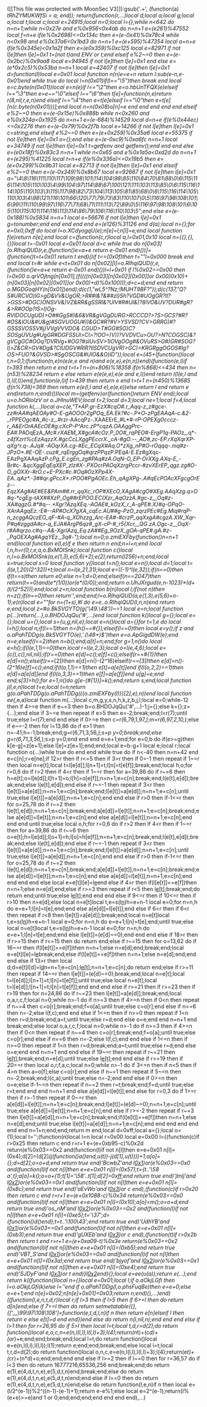 ([[This file was protected with MoonSec V3]]):gsub('.+', (function(a) _tRhZYMUKWfSi = a; end)); return(function(r,...)local d;local a;local g;local o;local t;local c;local e=24915;local n=0;local l={};while n<642 do n=n+1;while n<0x27e and e%0x956<0x4ab do n=n+1 e=(e*261)%47552 local f=n+e if(e%0x2698)<=0x134c then e=(e-0x41)%0x78c4 while n<0x98 and e%0x37a6<0x1bd3 do n=n+1 e=(e+595)%47354 local a=n+e if(e%0x345e)<0x1a2f then e=(e*0x359)%0xc125 local e=82971 if not l[e]then l[e]=0x1 t=(not t)and _ENV or t;end elseif e%2~=0 then e=(e-0x2bc)%0x9aa8 local e=94945 if not l[e]then l[e]=0x1 end else e=(e*0x2c5)%0x53ba n=n+1 local e=42407 if not l[e]then l[e]=0x1 d=function(l)local e=0x01 local function n(n)e=e+n return l:sub(e-n,e-0x01)end while true do local l=n(0x01)if(l=="\5")then break end local e=c.byte(n(0x01))local e=n(e)if l=="\2"then e=o.hbUnTFQX(e)elseif l=="\3"then e=e~="\0"elseif l=="\6"then t[e]=function(n,e)return r(8,nil,r,e,n)end elseif l=="\4"then e=t[e]elseif l=="\0"then e=t[e][n(c.byte(n(0x01)))];end local n=n(0x08)o[n]=e end end end end end elseif e%2~=0 then e=(e-0x15e)%0x888b while n<0x260 and e%0x324a<0x1925 do n=n+1 e=(e-684)%14529 local d=n+e if(e%0x44ec)<=0x2276 then e=(e-0x79)%0x2f7b local e=14266 if not l[e]then l[e]=0x1 c=string;end elseif e%2~=0 then e=(e+0x259)%0x35a6 local e=55375 if not l[e]then l[e]=0x1 o={};end else e=(e-0xc9)%0xa6fc n=n+1 local e=34749 if not l[e]then l[e]=0x1 t=getfenv and getfenv();end end end else e=(e*0x18f)%0x83c3 n=n+1 while n<0x65 and e%0x1a5a<0xd2d do n=n+1 e=(e*295)%41225 local t=n+e if(e%0x336a)<=0x19b5 then e=(e+0x299)%0x9b31 local e=82713 if not l[e]then l[e]=0x1 end elseif e%2~=0 then e=(e-0x349)%0x8b67 local e=92667 if not l[e]then l[e]=0x1 a="\4\8\116\111\110\117\109\98\101\114\104\98\85\110\84\70\81\88\0\6\115\116\114\105\110\103\4\99\104\97\114\88\67\100\121\111\103\113\85\0\6\115\116\114\105\110\103\3\115\117\98\82\73\104\113\105\81\85\68\0\6\115\116\114\105\110\103\4\98\121\116\101\66\120\77\79\73\83\110\107\0\5\116\97\98\108\101\6\99\111\110\99\97\116\77\71\68\71\111\113\72\89\0\5\116\97\98\108\101\6\105\110\115\101\114\116\113\114\86\79\106\116\110\103\5";end else e=(e-0x188)%0x5834 n=n+1 local e=56676 if not l[e]then l[e]=0x1 g=tonumber;end end end end end e=(e*126)%31126 end d(a);local n={};for e=0x0,0xff do local l=o.XCdyogqU(e);n[e]=l;n[l]=e;end local function f(e)return n[e];end local c=(function(c,r)local a,l=0x01,0x10 local n={{},{},{}}local t=-0x01 local e=0x01 local d=c while true do n[0x03][o.RIhqiQUD(r,e,(function()e=a+e return e-0x01 end)())]=(function()t=t+0x01 return t end)()if t==(0x0f)then t=""l=0x000 break end end local t=#r while e<t+0x01 do n[0x02][l]=o.RIhqiQUD(r,e,(function()e=a+e return e-0x01 end)())l=l+0x01 if l%0x02==0x00 then l=0x00 o.qrVOjtng(n[0x01],(f((((n[0x03][n[0x02][0x00]]or 0x00)*0x10)+(n[0x03][n[0x02][0x01]]or 0x00)+d)%0x100)));d=c+d;end end return o.MGDGoqHY(n[0x01])end);d(c(1,"wL5^?N*z;!MUHT9BF?"));d(c(137,"Q?S#URCVO)lG>gD&VV&UgOR;>R##l&?&##zl)Sh?VGD#UOgGR?ll?>GSS>#DGC)ONSVV&)VZ&RR&gSSRl&?UlV#R#Ul&)?8lVO&UV?DUR#gR?&>R#OOp?lS>l)Og-RVlDOCUgUD)>O##GgS#)&6&VR&gVGgDURG>RCCCD?>?S>GCS?#R?#OS&lOU&#U&g)#SGVUOGU#))&GC#R?#V>YSVSD?CV>GRRG)#?GSSSVOSSV#j}VVgVVVDO& CGUD>T#GG#SO)C?SOSgUVUg#UgGR#DGFSSUl>Cl>?!OO=)V))?VVDVCu>OU?>N?COGSC)&?gVCgGC#OOq?DVRVg+#OG?#slUvSV>1lOVgOO*g#&OVuRS>G#)GR#SOG?l)>Z&CR>GV#Dg&?ClUDGV#RlR?llSDVCUgVR)>GC)>KRGRggOGOS#lg?OS>FUO?&GVSD>#SgOSCG&#UlO&&O)lD"));local e=(45+(function()local t,n=0,1;(function(n,e)n(e(e,e and n)and e(e,e),e(n,n))end)(function(e,l)if t>393 then return e end t=t+1 n=(n+806)%18358 if(n%868)<=434 then n=(n*53)%28234 return e else return e(e(e,e),e(e and e,l))end return l(l(e,l and l),l(l,l))end,function(e,l)if t>439 then return e end t=t+1 n=(n*450)%13685 if(n%738)<369 then return e(e(l,l and e),e(e,e))else return l end return e end)return n;end)())local m=(getfenv)or(function()return _ENV end);local u=o.hORioIzV or o.JHlnuWEV;local t=2;local d=3;local ne=1;local f=4;local function k(_,...)local a=c(e,"T*AP_.gr-EzX#cqO#.r_Aqq-z_z#*gce-zz#rAA#qAEOAy#O-E-gAOOOr2gP*Oq_EA.Ek?#c-.P*O-zPgEAAqA-c.&*2-_rPPEO*gc_#A_#c-z_.#rzr-AAcqPz-.XAAEErE_#L*#-r*P-OPEXg0cccz-r_A&ErOrAAEcOE#g.cXcP-*_P^Arc.zP*cqzA.OAAggPrc-EA_#.PAOqEzA_*Mc#.rXAEM_X#gcA#cOz.P_0O#_rqPEO#-ErgP1q-PAO*z_.q*-*z4fXzrt%*cEzAqzzX.#*gcCcLXggP*EccrX._cA-#*gO.--_AO#,zc-EP.rXqXqrXP-qXg^r**.q*_-.AJq#.-_AOqrXA.c*g-#Ec_ECqX#Aq*.O*zXg_nP#O-rOqqq-.mq#z-JPzO_*.#E-O_*E-.cuz#_rqErggOq#qrzPPq*zP.P*EqA-E.Ez#gX*qc-EAzPgXAAqAzP.c*Pg_E.cgEn_zg#PAq#zA.OqN-O_EP-OrXXg.AXq-E_*-Br#c-.&*qcXggEqEqXEP_zlz#X-.PXOcrPAOqXzrgP*ccr-#_zv*XErEP_qgz*.z*g#O-O_gOXXr-#_rO.c+E-PXc_#c.#Oq#OzXPp4*X-EA..qAz*.-3##qr.gPccX*.rP*OO#PgAOEc.Eh_qAgXPg-.A#qEcPOAcXFgcg*OrEz--_EqzXAg#AE#EE&PAm##.rr_qq*Xc_rOP#XEcO,XAgA*#cgO#XEg.AAqXzg.q>O#q-*cgEg_-tAX##XzP_O*g##rEPOO*.EC(Xzr_AqOzzA.#*gc*-z__Oq#z-XA#qgzG.#*_#q--._**Xgr?AzqXEq.-*AOAE#_kOzX_r_A-qPE#.X*}#q-OPqO-XArAAgq*Ez.-*E#--AP#OcX7gXA_cqEc.AU##g-*PzO_zqrzPEc#Eg.Miq#_rqP-n_zcggAQczEO_qF-#A-q_XOhzzg_Arc-EA_#*-#crzP_qqXxgA*#cgzA.XW_Xqr-P#q#zggdA#cr-q_EJA#ArgP6qz#_gX*-cP-#_r5{Xcr__QG.zA.O*gc*-z__OqX-r#A#qrzo.c*_#q--_A&-XgrlAzq_Eq.z*A##Eg_9OzX_gOA-qPE#.gA.#z-_PqOEXAg#AgqYEz._3q#-");local n=0;o.zmiEXFby(function()n=n+1 end)local function e(l,e)if e then return n end;n=l+n;end local l,n,h=r(0,r,e,a,o.BxMOISnk);local function c()local n,l=o.BxMOISnk(a,e(1,3),e(5,6)+2);e(2);return(l*256)+n;end;local s=true;local s=0 local function y()local t=n();local e=n();local d=1;local t=(l(e,1,20)*(2^32))+t;local n=l(e,21,31);local e=((-1)^l(e,32));if(n==0)then if(t==s)then return e*0;else n=1;d=0;end;elseif(n==2047)then return(t==0)and(e*(1/0))or(e*(0/0));end;return o.UhJXrgud(e,n-1023)*(d+(t/(2^52)));end;local z=n;local function b(n)local l;if(not n)then n=z();if(n==0)then return'';end;end;l=o.RIhqiQUD(a,e(1,3),e(5,6)+n-1);e(n)local e=""for n=(1+s),#l do e=e..o.RIhqiQUD(l,n,n)end return e;end;local z=#o.BkSVGYTO(g('\49.\48'))~=1 local e=n;local function p(...)return{...},o.BHDOJqQu('#',...)end local function k()local g={};local e={};local u={};local s={u,g,nil,e};local e=n()local a={}for t=1,e do local l=h();local n;if(l==1)then n=(h()~=#{});elseif(l==0)then local e=y();if z and o.aPahTDDg(o.BkSVGYTO(e),'.(\48+)$')then e=o.ApGigdDW(e);end n=e;elseif(l==2)then n=b();end;a[t]=n;end;for g=1,n()do local e=h();if(l(e,1,1)==0)then local r=l(e,2,3);local o=l(e,4,6);local e={c(),c(),nil,nil};if(r==0)then e[d]=c();e[f]=c();elseif(r==#{1})then e[d]=n();elseif(r==_[2])then e[d]=n()-(2^16)elseif(r==_[3])then e[d]=n()-(2^16)e[f]=c();end;if(l(o,1,1)==1)then e[t]=a[e[t]]end if(l(o,2,2)==1)then e[d]=a[e[d]]end if(l(o,3,3)==1)then e[f]=a[e[f]]end u[g]=e;end end;s[3]=h();for e=1,n()do g[e-(#{1})]=k();end;return s;end;local function j(l,e,n)local t=e;local t=n;return g(o.aPahTDDg(o.aPahTDDg(({o.zmiEXFby(l)})[2],e),n))end local function ee(_,e,a)local function m(...)local c,m,g,y,s,n,h,k,z,b,j,l;local e=0;while-1<e do if e>2 then if 4>=e then if e~=3 then b=o.BHDOJqQu('#',...)-1;j={};else k={};z={...};end else if 3~=e then repeat if e>5 then e=-2;break;end;l=r(7);until true;else l=r(7);end end else if 0>=e then c=r(6,79,1,97,_);m=r(6,97,2,10,_);else if e~=-2 then for l=13,86 do if e>1 then n=-41;h=-1;break;end;g=r(6,71,3,56,_);s=p y=0;break;end;else g=r(6,71,3,56,_);s=p y=0;end end end e=e+1;end;for e=0,b do if(e>=g)then k[e-g]=z[e+1];else l[e]=z[e+1];end;end;local e=b-g+1 local e;local r;local function o(...)while true do end end while true do if n<-40 then n=n+42 end e=c[n];r=e[ne];if 12>r then if r<=5 then if 3>r then if 0<r then if r>=-1 then repeat if 1~=r then local n=e[t];local t=l[e[d]];l[n+1]=t;l[n]=t[e[f]];break;end;local h,o;for r=0,6 do if r>2 then if 4<r then if 1~=r then for a=39,86 do if r~=6 then h=e[t];o=l[e[d]];l[h+1]=o;l[h]=o[e[f]];n=n+1;e=c[n];break;end;l(e[t],e[d]);break;end;else l(e[t],e[d]);end else if r~=-1 then repeat if 3<r then l[e[t]]=a[e[d]];n=n+1;e=c[n];break;end;l[e[t]]=a[e[d]];n=n+1;e=c[n];until true;else l[e[t]]=a[e[d]];n=n+1;e=c[n];end end else if r>0 then if-1<=r then for o=25,78 do if r~=2 then l(e[t],e[d]);n=n+1;e=c[n];break;end;a[e[d]]=l[e[t]];n=n+1;e=c[n];break;end;else a[e[d]]=l[e[t]];n=n+1;e=c[n];end else a[e[d]]=l[e[t]];n=n+1;e=c[n];end end end until true;else local o,h;for r=0,6 do if r>2 then if 4<r then if 1~=r then for a=39,86 do if r~=6 then o=e[t];h=l[e[d]];l[o+1]=h;l[o]=h[e[f]];n=n+1;e=c[n];break;end;l(e[t],e[d]);break;end;else l(e[t],e[d]);end else if r~=-1 then repeat if 3<r then l[e[t]]=a[e[d]];n=n+1;e=c[n];break;end;l[e[t]]=a[e[d]];n=n+1;e=c[n];until true;else l[e[t]]=a[e[d]];n=n+1;e=c[n];end end else if r>0 then if-1<=r then for o=25,78 do if r~=2 then l(e[t],e[d]);n=n+1;e=c[n];break;end;a[e[d]]=l[e[t]];n=n+1;e=c[n];break;end;else a[e[d]]=l[e[t]];n=n+1;e=c[n];end else a[e[d]]=l[e[t]];n=n+1;e=c[n];end end end end else local e=e[t]l[e]=l[e](u(l,e+1,h))end else if 4>r then if(l[e[t]]==e[f])then n=n+1;else n=e[d];end;else if r>=3 then repeat if r<5 then l[e[t]]();break;end;do return end;until true;else l[e[t]]();end end end else if 9<=r then if 10<=r then if r>10 then n=e[d];else local n=e[t]local t,e=s(l[n](u(l,n+1,e[d])))h=e+n-1 local e=0;for n=n,h do e=e+1;l[n]=t[e];end;end else a[e[d]]=l[e[t]];end else if 6<r then if 6<r then repeat if r<8 then l[e[t]]=a[e[d]];break;end;local n=e[t]local t,e=s(l[n](u(l,n+1,e[d])))h=e+n-1 local e=0;for n=n,h do e=e+1;l[n]=t[e];end;until true;else local n=e[t]local t,e=s(l[n](u(l,n+1,e[d])))h=e+n-1 local e=0;for n=n,h do e=e+1;l[n]=t[e];end;end else l[e[t]]=(e[d]~=0);end end end else if 18>r then if r>=15 then if r<=15 then do return end;else if r~=15 then for o=13,62 do if 16~=r then if(l[e[t]]==e[f])then n=n+1;else n=e[d];end;break;end;local e=e[t]l[e]=l[e](u(l,e+1,h))break;end;else if(l[e[t]]==e[f])then n=n+1;else n=e[d];end;end end else if 13>r then local d;d=e[t]l[d]=l[d](u(l,d+1,h))n=n+1;e=c[n];l[e[t]]();n=n+1;e=c[n];do return end;else if r>=11 then repeat if 14~=r then l[e[t]]=(e[d]~=0);break;end;local n=e[t];local t=l[e[d]];l[n+1]=t;l[n]=t[e[f]];until true;else local n=e[t];local t=l[e[d]];l[n+1]=t;l[n]=t[e[f]];end end end else if r>=21 then if r>=23 then if r>19 then for n=24,86 do if r~=23 then l[e[t]]=a[e[d]];break;end;local o,a,r,c,f;local n=0;while n>-1 do if n>=3 then if 4>=n then if 0<n then repeat if n~=4 then c=o[r];break;end;f=o[a];until true;else c=o[r];end else if n==6 then n=-2;else l(f,c);end end else if 1<=n then if n>=0 then repeat if 1<n then r=d;break;end;a=t;until true;else r=d;end else o=e;end end n=n+1 end break;end;else local o,a,r,c,f;local n=0;while n>-1 do if n>=3 then if 4>=n then if 0<n then repeat if n~=4 then c=o[r];break;end;f=o[a];until true;else c=o[r];end else if n==6 then n=-2;else l(f,c);end end else if 1<=n then if n>=0 then repeat if 1<n then r=d;break;end;a=t;until true;else r=d;end else o=e;end end n=n+1 end end else if 19~=r then repeat if r~=21 then l[e[t]]();break;end;n=e[d];until true;else l[e[t]]();end end else if r>=19 then if 20==r then local o,r,f,a,c;local n=0;while n>-1 do if 3<=n then if n<5 then if 4>n then a=o[f];else c=o[r];end else if n~=1 then repeat if 5~=n then n=-2;break;end;l(c,a);until true;else n=-2;end end else if 0>=n then o=e;else if-1~=n then repeat if n~=2 then r=t;break;end;f=d;until true;else r=t;end end end n=n+1 end else a[e[d]]=l[e[t]];end else for r=0,3 do if 1>=r then if r>-1 then repeat if 0~=r then a[e[d]]=l[e[t]];n=n+1;e=c[n];break;end;l[e[t]]=(e[d]~=0);n=n+1;e=c[n];until true;else a[e[d]]=l[e[t]];n=n+1;e=c[n];end else if r>=-2 then repeat if r~=3 then l[e[t]]=a[e[d]];n=n+1;e=c[n];break;end;if(l[e[t]]==e[f])then n=n+1;else n=e[d];end;until true;else l[e[t]]=a[e[d]];n=n+1;e=c[n];end end end end end end end n=1+n;end;end;return m end;local d=0xff;local a={};local o=(1);local t='';(function(n)local l=n local r=0x00 local e=0x00 l={(function(c)if r>0x25 then return c end r=r+1 e=(e+0xb95-c)%0x2d return(e%0x03==0x2 and(function(l)if not n[l]then e=e+0x01 n[l]=(0x4);d[2]=(d[2]*(j(function()a()end,u(t))-j(d[1],u(t))))+1;a[o]={};d=d[2];o=o+d;end return true end)'BcwbZ'and l[0x1](0x69+c))or(e%0x03==0x0 and(function(l)if not n[l]then e=e+0x01 n[l]=(0x57);t={t..'\58 a',t};a[o]=k();o=o+(1);t[1]='\58'..t[1];d[2]=0xff;end return true end)'jtnlj'and l[0x2](c+0x39e))or(e%0x03==0x1 and(function(l)if not n[l]then e=e+0x01 n[l]=(0x8c);end return true end)'aEvWo'and l[0x3](c+0x3e1))or c end),(function(c)if r>0x20 then return c end r=r+1 e=(e+0x1088-c)%0x34 return(e%0x03==0x0 and(function(l)if not n[l]then e=e+0x01 n[l]=(0x10);a[o]=m();o=o+d;end return true end)'os_nM'and l[0x2](0x134+c))or(e%0x03==0x2 and(function(l)if not n[l]then e=e+0x01 n[l]=(0xe5);t='\37';d={function()d()end};t=t..'\100\43';end return true end)'UdhYB'and l[0x1](c+0x76))or(e%0x03==0x1 and(function(l)if not n[l]then e=e+0x01 n[l]=(0xb3);end return true end)'gUXEb'and l[0x3](c+0x2eb))or c end),(function(t)if r>0x2b then return t end r=r+1 e=(e+0xa09-t)%0x3e return(e%0x03==0x2 and(function(l)if not n[l]then e=e+0x01 n[l]=(0xb5);end return true end)'VBT_S'and l[0x1](0x345+t))or(e%0x03==0x0 and(function(l)if not n[l]then e=e+0x01 n[l]=(0x3a);end return true end)'bjyof'and l[0x2](t+0x7a))or(e%0x03==0x1 and(function(l)if not n[l]then e=e+0x01 n[l]=(0xe4);end return true end)'SJDyF'and l[0x3](t+0x17e))or t end)}l[0x2](0x22ce)end){};local e=ee(u(a));return e(...);end return k((function()local n={}local e=0x01;local l;if o.aOkjLGfi then l=o.aOkjLGfi(k)else l=''end if o.aPahTDDg(l,o.phsFuqBe)then e=e+0;else e=e+1;end n[e]=0x02;n[n[e]+0x01]=0x03;return n;end)(),...)end)((function(l,e,n,t,d,r)local r;if l>3 then if l>5 then if 6>=l then do return d[n]end;else if 7==l then do return setmetatable({},{['__\99\97\108\108']=function(e,t,d,l,n)if n then return e[n]elseif l then return e else e[t]=d end end})end else do return n(l,nil,n);end end end else if l>1 then for r=26,95 do if 5>l then local l=t;local t,d,r=d(2);do return function()local e,o,c,n=e(n,l(l,l),l(l,l)+3);l(4);return(n*t)+(c*d)+(o*r)+e;end;end;break;end;local l=t;do return function()local e=e(n,l(l,l),l(l,l));l(1);return e;end;end;break;end;else local l=t;local t,r,d=d(2);do return function()local o,n,c,e=e(n,l(l,l),l(l,l)+3);l(4);return(e*t)+(c*r)+(n*d)+o;end;end;end end else if l>=2 then if l~=0 then for r=36,57 do if l<3 then do return 16777216,65536,256 end;break;end;do return e(1),e(4,d,t,n,e),e(5,d,t,n)end;break;end;else do return e(1),e(4,d,t,n,e),e(5,d,t,n)end;end else if l==0 then do return e(1),e(4,d,t,n,e),e(5,d,t,n)end;else do return function(l,e,n)if n then local e=(l/2^(e-1))%2^((n-1)-(e-1)+1);return e-e%1;else local e=2^(e-1);return(l%(e+e)>=e)and 1 or 0;end;end;end;end end end end),...)

